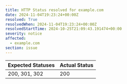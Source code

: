 ```yaml
---
title: HTTP Status resolved for example.com
date: 2024-11-04T19:23:24+00:00Z
resolved: True
resolvedWhen: 2024-11-04T19:23:24+00:00Z
resolvedStartTime: 2024-10-25T21:09:43.191474+00:00
severity: notice
affected:
  - example.com
section: issue
---
```


| Expected Statuses | Actual Status  |
|-------------------|----------------|
| 200, 301, 302 | 200 |
